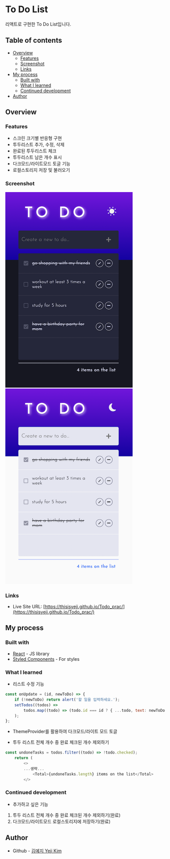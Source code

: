 # To Do List

리액트로 구현한 To Do List입니다.

## Table of contents

- [Overview](#overview)
  - [Features](#features)
  - [Screenshot](#screenshot)
  - [Links](#links)
- [My process](#my-process)
  - [Built with](#built-with)
  - [What I learned](#what-i-learned)
  - [Continued development](#continued-development)
- [Author](#author)

## Overview

### Features

- 스크린 크기별 반응형 구현
- 투두리스트 추가, 수정, 삭제
- 완료된 투두리스트 체크
- 투두리스트 남은 개수 표시
- 다크모드/라이트모드 토글 기능
- 로컬스토리지 저장 및 불러오기

<!--
Users should be able to:

- View the optimal layout for the app depending on their device's screen size
- Add new todos to the list
- Update todos
- Mark todos as complete
- Delete todos from the list
- Toggle light and dark mode
-->

### Screenshot

![](./screenshot.png)
![](./screenshot1.png)

### Links

- Live Site URL: [https://thisisyeji.github.io/Todo_prac/](https://thisisyeji.github.io/Todo_prac/)

## My process

### Built with

- [React](https://reactjs.org/) - JS library
- [Styled Components](https://styled-components.com/) - For styles

### What I learned

- 리스트 수정 기능

```js
const onUpdate = (id, newToDo) => {
	if (!newToDo) return alert('할 일을 입력하세요.');
	setTodos((todos) =>
		todos.map((todo) => (todo.id === id ? { ...todo, text: newToDo } : todo))
	);
};
```

- ThemeProvider를 활용하여 다크모드/라이트 모드 토글

- 투두 리스트 전체 개수 중 완료 체크된 개수 제외하기

```js
const undoneTasks = todos.filter((todo) => !todo.checked);
	return (
		<>
		...생략...
			<Total>{undoneTasks.length} items on the list</Total>
		</>
```

### Continued development

- 추가하고 싶은 기능

1. 투두 리스트 전체 개수 중 완료 체크된 개수 제외하기(완료)
2. 다크모드/라이트모드 로컬스토리지에 저장하기(완료)

## Author

- Github - [김예지 Yeji Kim](https://github.com/thisisyeji)
